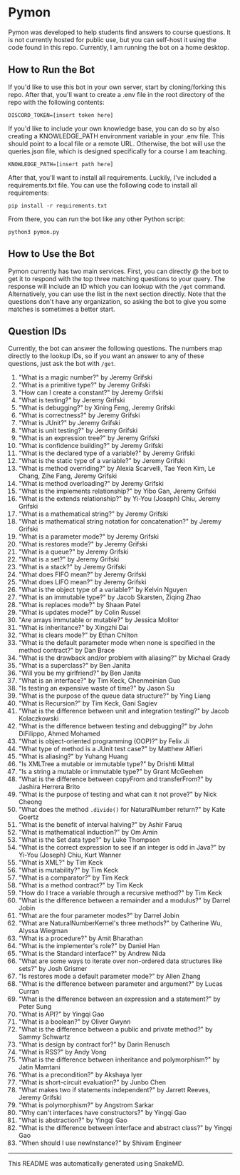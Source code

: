 # Pymon

Pymon was developed to help students find answers to course questions. It is not currently hosted for public use, but you can self-host it using the code found in this repo. Currently, I am running the bot on a home desktop.

## How to Run the Bot

If you'd like to use this bot in your own server, start by cloning/forking this repo. After that, you'll want to create a .env file in the root directory of the repo with the following contents:

```env
DISCORD_TOKEN=[insert token here]
```

If you'd like to include your own knowledge base, you can do so by also creating a KNOWLEDGE_PATH environment variable in your .env file. This should point to a local file or a remote URL. Otherwise, the bot will use the queries.json file, which is designed specifically for a course I am teaching.

```env
KNOWLEDGE_PATH=[insert path here]
```

After that, you'll want to install all requirements. Luckily, I've included a requirements.txt file. You can use the following code to install all requirements:

```shell
pip install -r requirements.txt
```

From there, you can run the bot like any other Python script:

```shell
python3 pymon.py
```

## How to Use the Bot

Pymon currently has two main services. First, you can directly @ the bot to get it to respond with the top three matching questions to your query. The response will include an ID which you can lookup with the `/get` command. Alternatively, you can use the list in the next section directly. Note that the questions don't have any organization, so asking the bot to give you some matches is sometimes a better start.

## Question IDs

Currently, the bot can answer the following questions. The numbers map directly to the lookup IDs, so if you want an answer to any of these questions, just ask the bot with `/get`.

1. "What is a magic number?" by Jeremy Grifski
2. "What is a primitive type?" by Jeremy Grifski
3. "How can I create a constant?" by Jeremy Grifski
4. "What is testing?" by Jeremy Grifski
5. "What is debugging?" by Xining Feng, Jeremy Grifski
6. "What is correctness?" by Jeremy Grifski
7. "What is JUnit?" by Jeremy Grifski
8. "What is unit testing?" by Jeremy Grifski
9. "What is an expression tree?" by Jeremy Grifski
10. "What is confidence building?" by Jeremy Grifski
11. "What is the declared type of a variable?" by Jeremy Grifski
12. "What is the static type of a variable?" by Jeremy Grifski
13. "What is method overriding?" by Alexia Scarvelli, Tae Yeon Kim, Le Chang, Zihe Fang, Jeremy Grifski
14. "What is method overloading?" by Jeremy Grifski
15. "What is the implements relationship?" by Yibo Gan, Jeremy Grifski
16. "What is the extends relationship?" by Yi-You (Joseph) Chiu, Jeremy Grifski
17. "What is a mathematical string?" by Jeremy Grifski
18. "What is mathematical string notation for concatenation?" by Jeremy Grifski
19. "What is a parameter mode?" by Jeremy Grifski
20. "What is restores mode?" by Jeremy Grifski
21. "What is a queue?" by Jeremy Grifski
22. "What is a set?" by Jeremy Grifski
23. "What is a stack?" by Jeremy Grifski
24. "What does FIFO mean?" by Jeremy Grifski
25. "What does LIFO mean?" by Jeremy Grifski
26. "What is the object type of a variable?" by Kelvin Nguyen
27. "What is an immutable type?" by Jacob Skarsten, Ziqing Zhao
28. "What is replaces mode?" by Shaan Patel
29. "What is updates mode?" by Colin Russel
30. "Are arrays immutable or mutable?" by Jessica Molitor
31. "What is inheritance?" by Xingzhi Dai
32. "What is clears mode?" by Ethan Chilton
33. "What is the default parameter mode when none is specified in the method contract?" by Dan Brace
34. "What is the drawback and/or problem with aliasing?" by Michael Grady
35. "What is a superclass?" by Ben Janita
36. "Will you be my girlfriend?" by Ben Janita
37. "What is an interface?" by Tim Keck, Chenmeinian Guo
38. "Is testing an expensive waste of time?" by Jason Su
39. "What is the purpose of the queue data structure?" by Ying Liang
40. "What is Recursion?" by Tim Keck, Gani Sagiev
41. "What is the difference between unit and integration testing?" by Jacob Kolaczkowski
42. "What is the difference between testing and debugging?" by John DiFilippo, Ahmed Mohamed
43. "What is object-oriented programming (OOP)?" by Felix Ji
44. "What type of method is a JUnit test case?" by Matthew Alfieri
45. "What is aliasing?" by Yuhang Huang
46. "Is XMLTree a mutable or immutable type?" by Drishti Mittal
47. "Is a string a mutable or immutable type?" by Grant McGeehen
48. "What is the difference between copyFrom and transferFrom?" by Jashira Herrera Brito
49. "What is the purpose of testing and what can it not prove?" by Nick Cheong
50. "What does the method `.divide()` for NaturalNumber return?" by Kate Goertz
51. "What is the benefit of interval halving?" by Ashir Faruq
52. "What is mathematical induction?" by Om Amin
53. "What is the Set data type?" by Luke Thompson
54. "What is the correct expression to see if an integer is odd in Java?" by Yi-You (Joseph) Chiu, Kurt Wanner
55. "What is XML?" by Tim Keck
56. "What is mutability?" by Tim Keck
57. "What is a comparator?" by Tim Keck
58. "What is a method contract?" by Tim Keck
59. "How do I trace a variable through a recursive method?" by Tim Keck
60. "What is the difference between a remainder and a modulus?" by Darrel Jobin
61. "What are the four parameter modes?" by Darrel Jobin
62. "What are NaturalNumberKernel's three methods?" by Catherine Wu, Alyssa Wiegman
63. "What is a procedure?" by Amit Bharathan
64. "What is the implementer's role?" by Daniel Han
65. "What is the Standard interface?" by Andrew Nida
66. "What are some ways to iterate over non-ordered data structures like sets?" by Josh Grismer
67. "Is restores mode a default parameter mode?" by Allen Zhang
68. "What is the difference between parameter and argument?" by Lucas Curran
69. "What is the difference between an expression and a statement?" by Peter Sung
70. "What is API?" by Yingqi Gao
71. "What is a boolean?" by Oliver Gwynn
72. "What is the difference between a public and private method?" by Sammy Schwartz
73. "What is design by contract for?" by Darin Renusch
74. "What is RSS?" by Andy Vong
75. "What is the difference between inheritance and polymorphism?" by Jatin Mamtani
76. "What is a precondition?" by Akshaya Iyer
77. "What is short-circuit evaluation?" by Junbo Chen
78. "What makes two if statements independent?" by Jarrett Reeves, Jeremy Grifski
79. "What is polymorphism?" by Angstrom Sarkar
80. "Why can't interfaces have constructors?" by Yingqi Gao
81. "What is abstraction?" by Yingqi Gao
82. "What is the difference between interface and abstract class?" by Yingqi Gao
83. "When should I use newInstance?" by Shivam Engineer

---

This README was automatically generated using SnakeMD.